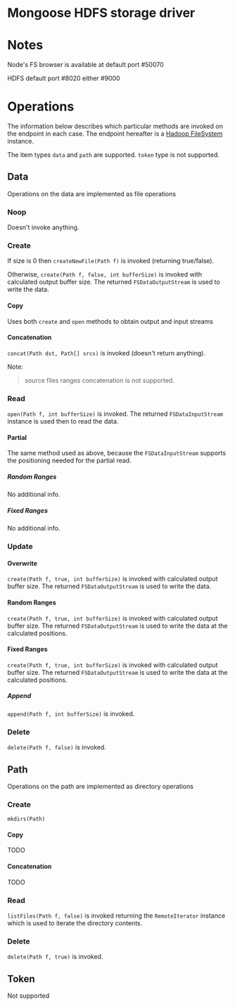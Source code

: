 # Mongoose HDFS storage driver

# Notes

Node's FS browser is available at default port #50070

HDFS default port #8020 either #9000

# Operations

The information below describes which particular methods are invoked
on the endpoint in each case. The endpoint hereafter is a
[Hadoop FileSystem](https://hadoop.apache.org/docs/r2.8.0/api/org/apache/hadoop/fs/FileSystem.html)
instance.

The item types `data` and `path` are supported.
`token` type is not supported.

## Data

Operations on the data are implemented as file operations

### Noop

Doesn't invoke anything.

### Create

If size is 0 then `createNewFile(Path f)` is invoked (returning
true/false).

Otherwise, `create(Path f, false, int bufferSize)` is invoked with
calculated output buffer size. The returned `FSDataOutputStream` is
used to write the data.

#### Copy

Uses both `create` and `open` methods to obtain output and input streams

#### Concatenation

`concat(Path dst, Path[] srcs)` is invoked (doesn't return anything).

Note:
> source files ranges concatenation is not supported.

### Read

`open(Path f, int bufferSize)` is invoked. The returned
`FSDataInputStream` instance is used then to read the data.

#### Partial

The same method used as above, because the `FSDataInputStream` supports
the positioning needed for the partial read.

##### Random Ranges

No additional info.

##### Fixed Ranges

No additional info.

### Update

#### Overwrite

`create(Path f, true, int bufferSize)` is invoked with
calculated output buffer size. The returned `FSDataOutputStream` is
used to write the data.

#### Random Ranges

`create(Path f, true, int bufferSize)` is invoked with
calculated output buffer size. The returned `FSDataOutputStream` is
used to write the data at the calculated positions.

#### Fixed Ranges

`create(Path f, true, int bufferSize)` is invoked with
calculated output buffer size. The returned `FSDataOutputStream` is
used to write the data at the calculated positions.

##### Append

`append(Path f, int bufferSize)` is invoked.

### Delete

`delete(Path f, false)` is invoked.

## Path

Operations on the path are implemented as directory operations

### Create

`mkdirs(Path)`

#### Copy

TODO

#### Concatenation

TODO

### Read

`listFiles(Path f, false)` is invoked returning the `RemoteIterator`
instance which is used to iterate the directory contents.

### Delete

`delete(Path f, true)` is invoked.

## Token

Not supported
